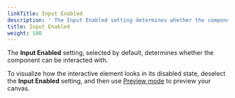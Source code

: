```yaml
---
linkTitle: Input Enabled
description: ' The Input Enabled setting determines whether the component can be interacted with in O3DE. '
title: Input Enabled
weight: 100
---
```


The **Input Enabled** setting, selected by default, determines whether the component can be interacted with.

To visualize how the interactive element looks in its disabled state, deselect the **Input Enabled** setting, and then use [Preview mode](/docs/user-guide/interactivity/user-interface/canvases/preview) to preview your canvas.
